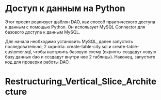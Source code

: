# Доступ к данным на Python
Этот проект реализует шаблон DAO, как способ практического доступа к данным с помощью Python. Он использует MySQL Connector для базового доступа к данным MySQL.

Для начала необходимо установить MySQL, далее запустить последовательно, 2 скрипта: create-table-city.sql и create-table-customer.sql, чтобы настроить базовую схему (скрипты создадут новую базу данных dao и создадут внутри нее 2 таблицы). Наконец, запустите код для проверки работы DAO.
# Restructuring_Vertical_Slice_Architecture
